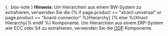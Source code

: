 
{: .box-note }
**Hinweis:** Um Hierarchien aus einem BW-System zu extrahieren, verwenden Sie die {% if page.product == "xtract-universal" or page.product == "board-connector" %}Hierarchy] {% else %}Xtract Hierarchy{% endif %} Komponente.
Um Hierarchien aus einem ERP-System wie ECC oder S4 zu extrahieren, verwenden Sie die [ODP](./odp) Komponente.